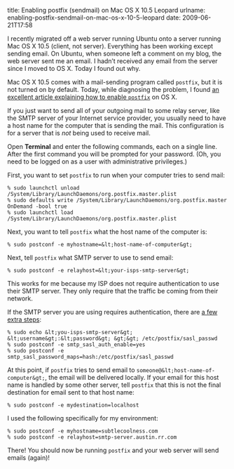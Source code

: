 title: Enabling postfix (sendmail) on Mac OS X 10.5 Leopard
urlname: enabling-postfix-sendmail-on-mac-os-x-10-5-leopard
date: 2009-06-21T17:58

I recently migrated off a web server running Ubuntu onto a server running Mac OS X 10.5 (client, not server). Everything
has been working except sending email. On Ubuntu, when someone left a comment on my blog, the web server sent me an
email. I hadn&#x02bc;t received any email from the server since I moved to OS X. Today I found out why.

Mac OS X 10.5 comes with a mail-sending program called `postfix`, but it is not turned on by default. Today, while
diagnosing the problem, I found [an excellent article explaining how to enable `postfix`][a] on OS X.

[a]: https://web.archive.org/web/20120603102344/http://pivotallabs.com/users/chad/blog/articles/507-enabling-the-postfix-mail-daemon-on-leopard

If you just want to send all of your outgoing mail to some relay server, like the SMTP server of your Internet service
provider, you usually need to have a host name for the computer that is sending the mail. This configuration is for a
server that is _not_ being used to receive mail.

Open __Terminal__ and enter the following commands, each on a single line. After the first command you will be prompted
for your password. (Oh, you need to be logged on as a user with administrative privileges.)

First, you want to set `postfix` to run when your computer tries to send mail:

```
% sudo launchctl unload /System/Library/LaunchDaemons/org.postfix.master.plist
% sudo defaults write /System/Library/LaunchDaemons/org.postfix.master OnDemand -bool true
% sudo launchctl load /System/Library/LaunchDaemons/org.postfix.master.plist
```

Next, you want to tell `postfix` what the host name of the computer is:

```
% sudo postconf -e myhostname=&lt;host-name-of-computer&gt;
```

Next, tell `postfix` what SMTP server to use to send email:

```
% sudo postconf -e relayhost=&lt;your-isps-smtp-server&gt;
```

This works for me because my ISP does not require authentication to use their SMTP server. They only require that the
traffic be coming from their network.

If the SMTP server you are using requires authentication, there are [a few extra steps][b]:

[b]: https://web.archive.org/web/20100123200709/https://www.freelock.com/kb/postfix-relayhost

```
% sudo echo &lt;you-isps-smtp-server&gt; &lt;username&gt;:&lt;password&gt; &gt;&gt; /etc/postfix/sasl_passwd
% sudo postconf -e smtp_sasl_auth_enable=yes
% sudo postconf -e smtp_sasl_password_maps=hash:/etc/postfix/sasl_passwd
```

At this point, if `postfix` tries to send email to `someone@&lt;host-name-of-computer&gt;`, the email will be delivered
locally. If your email for this host name is handled by some other server, tell `postfix` that this is not the final
destination for email sent to that host name:

```
% sudo postconf -e mydestination=localhost
```

I used the following specifically for my environment:

```
% sudo postconf -e myhostname=subtlecoolness.com
% sudo postconf -e relayhost=smtp-server.austin.rr.com
```

There! You should now be running `postfix` and your web server will send emails (again)!
